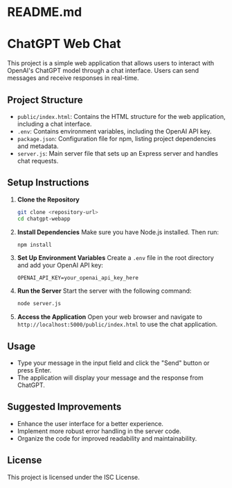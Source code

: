 # README.md

# ChatGPT Web Chat

This project is a simple web application that allows users to interact with OpenAI's ChatGPT model through a chat interface. Users can send messages and receive responses in real-time.

## Project Structure

- `public/index.html`: Contains the HTML structure for the web application, including a chat interface.
- `.env`: Contains environment variables, including the OpenAI API key.
- `package.json`: Configuration file for npm, listing project dependencies and metadata.
- `server.js`: Main server file that sets up an Express server and handles chat requests.

## Setup Instructions

1. **Clone the Repository**
   ```bash
   git clone <repository-url>
   cd chatgpt-webapp
   ```

2. **Install Dependencies**
   Make sure you have Node.js installed. Then run:
   ```bash
   npm install
   ```

3. **Set Up Environment Variables**
   Create a `.env` file in the root directory and add your OpenAI API key:
   ```
   OPENAI_API_KEY=your_openai_api_key_here
   ```

4. **Run the Server**
   Start the server with the following command:
   ```bash
   node server.js
   ```

5. **Access the Application**
   Open your web browser and navigate to `http://localhost:5000/public/index.html` to use the chat application.

## Usage

- Type your message in the input field and click the "Send" button or press Enter.
- The application will display your message and the response from ChatGPT.

## Suggested Improvements

- Enhance the user interface for a better experience.
- Implement more robust error handling in the server code.
- Organize the code for improved readability and maintainability.

## License

This project is licensed under the ISC License.